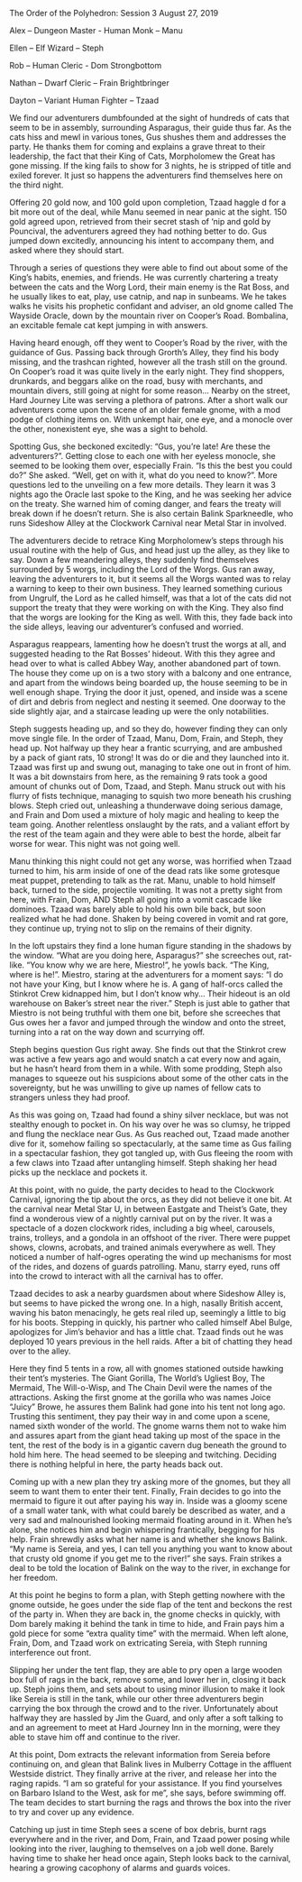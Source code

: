 The Order of the Polyhedron: Session 3 August 27, 2019
 
Alex – Dungeon Master - Human Monk – Manu
 
Ellen – Elf Wizard – Steph
 
Rob – Human Cleric - Dom Strongbottom
 
Nathan – Dwarf Cleric – Frain Brightbringer
 
Dayton – Variant Human Fighter – Tzaad
 
We find our adventurers dumbfounded at the sight of hundreds of cats that seem to be in assembly, surrounding Asparagus, their guide thus far. As the cats hiss and mewl in various tones, Gus shushes them and addresses the party. He thanks them for coming and explains a grave threat to their leadership, the fact that their King of Cats, Morpholomew the Great has gone missing. If the king fails to show for 3 nights, he is stripped of title and exiled forever. It just so happens the adventurers find themselves here on the third night.
 
Offering 20 gold now, and 100 gold upon completion, Tzaad haggle d for a bit more out of the deal, while Manu seemed in near panic at the sight. 150 gold agreed upon, retrieved from their secret stash of ‘nip and gold by Pouncival, the adventurers agreed they had nothing better to do. Gus jumped down excitedly, announcing his intent to accompany them, and asked where they should start.
 
Through a series of questions they were able to find out about some of the King’s habits, enemies, and friends. He was currently chartering a treaty between the cats and the Worg Lord, their main enemy is the Rat Boss, and he usually likes to eat, play, use catnip, and nap in sunbeams. We he takes walks he visits his prophetic confidant and adviser, an old gnome called The Wayside Oracle, down by the mountain river on Cooper’s Road. Bombalina, an excitable female cat kept jumping in with answers.
 
Having heard enough, off they went to Cooper’s Road by the river, with the guidance of Gus. Passing back through Grorth’s Alley, they find his body missing, and the trashcan righted, however all the trash still on the ground. On Cooper’s road it was quite lively in the early night. They find shoppers, drunkards, and beggars alike on the road, busy with merchants, and mountain divers, still going at night for some reason… Nearby on the street, Hard Journey Lite was serving a plethora of patrons. After a short walk our adventurers come upon the scene of an older female gnome, with a mod podge of clothing items on. With unkempt hair, one eye, and a monocle over the other, nonexistent eye, she was a sight to behold.
 
Spotting Gus, she beckoned excitedly: “Gus, you’re late! Are these the adventurers?”. Getting close to each one with her eyeless monocle, she seemed to be looking them over, especially Frain. “Is this the best you could do?” She asked. “Well, get on with it, what do you need to know?”. More questions led to the unveiling on a few more details. They learn it was 3 nights ago the Oracle last spoke to the King, and he was seeking her advice on the treaty. She warned him of coming danger, and fears the treaty will break down if he doesn’t return. She is also certain Balink Sparkneedle, who runs Sideshow Alley at the Clockwork Carnival near Metal Star in involved.
 
The adventurers decide to retrace King Morpholomew’s steps through his usual routine with the help of Gus, and head just up the alley, as they like to say. Down a few meandering alleys, they suddenly find themselves surrounded by 5 worgs, including the Lord of the Worgs. Gus ran away, leaving the adventurers to it, but it seems all the Worgs wanted was to relay a warning to keep to their own business. They learned something curious from Ungrulf, the Lord as he called himself, was that a lot of the cats did not support the treaty that they were working on with the King. They also find that the worgs are looking for the King as well. With this, they fade back into the side alleys, leaving our adventurer’s confused and worried.
 
Asparagus reappears, lamenting how he doesn’t trust the worgs at all, and suggested heading to the Rat Bosses’ hideout. With this they agree and head over to what is called Abbey Way, another abandoned part of town. The house they come up on is a two story with a balcony and one entrance, and apart from the windows being boarded up, the house seeming to be in well enough shape. Trying the door it just, opened, and inside was a scene of dirt and debris from neglect and nesting it seemed. One doorway to the side slightly ajar, and a staircase leading up were the only notabilities.
 
Steph suggests heading up, and so they do, however finding they can only move single file. In the order of Tzaad, Manu, Dom, Frain, and Steph, they head up. Not halfway up they hear a frantic scurrying, and are ambushed by a pack of giant rats, 10 strong! It was do or die and they launched into it. Tzaad was first up and swung out, managing to take one out in front of him. It was a bit downstairs from here, as the remaining 9 rats took a good amount of chunks out of Dom, Tzaad, and Steph. Manu struck out with his flurry of fists technique, managing to squish two more beneath his crushing blows. Steph cried out, unleashing a thunderwave doing serious damage, and Frain and Dom used a mixture of holy magic and healing to keep the team going. Another relentless onslaught by the rats, and a valiant effort by the rest of the team again and they were able to best the horde, albeit far worse for wear. This night was not going well.
 
Manu thinking this night could not get any worse, was horrified when Tzaad turned to him, his arm inside of one of the dead rats like some grotesque meat puppet, pretending to talk as the rat. Manu, unable to hold himself back, turned to the side, projectile vomiting. It was not a pretty sight from here, with Frain, Dom, AND Steph all going into a vomit cascade like dominoes. Tzaad was barely able to hold his own bile back, but soon realized what he had done. Shaken by being covered in vomit and rat gore, they continue up, trying not to slip on the remains of their dignity.
 
In the loft upstairs they find a lone human figure standing in the shadows by the window. “What are you doing here, Asparagus?” she screeches out, rat-like. “You know why we are here, Miestro!”, he yowls back. “The King, where is he!”. Miestro, staring at the adventurers for a moment says: “I do not have your King, but I know where he is. A gang of half-orcs called the Stinkrot Crew kidnapped him, but I don’t know why… Their hideout is an old warehouse on Baker’s street near the river.” Steph is just able to gather that Miestro is not being truthful with them one bit, before she screeches that Gus owes her a favor and jumped through the window and onto the street, turning into a rat on the way down and scurrying off.
 
Steph begins question Gus right away. She finds out that the Stinkrot crew was active a few years ago and would snatch a cat every now and again, but he hasn’t heard from them in a while. With some prodding, Steph also manages to squeeze out his suspicions about some of the other cats in the sovereignty, but he was unwilling to give up names of fellow cats to strangers unless they had proof.
 
As this was going on, Tzaad had found a shiny silver necklace, but was not stealthy enough to pocket in. On his way over he was so clumsy, he tripped and flung the necklace near Gus. As Gus reached out, Tzaad made another dive for it, somehow failing so spectacularly, at the same time as Gus failing in a spectacular fashion, they got tangled up, with Gus fleeing the room with a few claws into Tzaad after untangling himself. Steph shaking her head picks up the necklace and pockets it.
 
At this point, with no guide, the party decides to head to the Clockwork Carnival, ignoring the tip about the orcs, as they did not believe it one bit. At the carnival near Metal Star U, in between Eastgate and Theist’s Gate, they find a wonderous view of a nightly carnival put on by the river. It was a spectacle of a dozen clockwork rides, including a big wheel, carousels, trains, trolleys, and a gondola in an offshoot of the river. There were puppet shows, clowns, acrobats, and trained animals everywhere as well. They noticed a number of half-ogres operating the wind up mechanisms for most of the rides, and dozens of guards patrolling. Manu, starry eyed, runs off into the crowd to interact with all the carnival has to offer.
 
Tzaad decides to ask a nearby guardsmen about where Sideshow Alley is, but seems to have picked the wrong one. In a high, nasally British accent, waving his baton menacingly, he gets real riled up, seemingly a little to big for his boots. Stepping in quickly, his partner who called himself Abel Bulge, apologizes for Jim’s behavior and has a little chat. Tzaad finds out he was deployed 10 years previous in the hell raids. After a bit of chatting they head over to the alley.
 
Here they find 5 tents in a row, all with gnomes stationed outside hawking their tent’s mysteries. The Giant Gorilla, The World’s Ugliest Boy, The Mermaid, The Will-o-Wisp, and The Chain Devil were the names of the attractions. Asking the first gnome at the gorilla who was names Joice “Juicy” Browe, he assures them Balink had gone into his tent not long ago. Trusting this sentiment, they pay their way in and come upon a scene, named sixth wonder of the world. The gnome warns them not to wake him and assures apart from the giant head taking up most of the space in the tent, the rest of the body is in a gigantic cavern dug beneath the ground to hold him here. The head seemed to be sleeping and twitching. Deciding there is nothing helpful in here, the party heads back out.
 
Coming up with a new plan they try asking more of the gnomes, but they all seem to want them to enter their tent. Finally, Frain decides to go into the mermaid to figure it out after paying his way in. Inside was a gloomy scene of a small water tank, with what could barely be described as water, and a very sad and malnourished looking mermaid floating around in it. When he’s alone, she notices him and begin whispering frantically, begging for his help. Frain shrewdly asks what her name is and whether she knows Balink. “My name is Sereia, and yes, I can tell you anything you want to know about that crusty old gnome if you get me to the river!” she says. Frain strikes a deal to be told the location of Balink on the way to the river, in exchange for her freedom.
 
At this point he begins to form a plan, with Steph getting nowhere with the gnome outside, he goes under the side flap of the tent and beckons the rest of the party in. When they are back in, the gnome checks in quickly, with Dom barely making it behind the tank in time to hide, and Frain pays him a gold piece for some “extra quality time” with the mermaid. When left alone, Frain, Dom, and Tzaad work on extricating Sereia, with Steph running interference out front.
 
Slipping her under the tent flap, they are able to pry open a large wooden box full of rags in the back, remove some, and lower her in, closing it back up. Steph joins them, and sets about to using minor illusion to make it look like Sereia is still in the tank, while our other three adventurers begin carrying the box through the crowd and to the river. Unfortunately about halfway they are hassled by Jim the Guard, and only after a soft talking to and an agreement to meet at Hard Journey Inn in the morning, were they able to stave him off and continue to the river.
 
At this point, Dom extracts the relevant information from Sereia before continuing on, and glean that Balink lives in Mulberry Cottage in the affluent Westside district. They finally arrive at the river, and release her into the raging rapids. “I am so grateful for your assistance. If you find yourselves on Barbaro Island to the West, ask for me”, she says, before swimming off. The team decides to start burning the rags and throws the box into the river to try and cover up any evidence.
 
Catching up just in time Steph sees a scene of box debris, burnt rags everywhere and in the river, and Dom, Frain, and Tzaad power posing while looking into the river, laughing to themselves on a job well done. Barely having time to shake her head once again, Steph looks back to the carnival, hearing a growing cacophony of alarms and guards voices.



